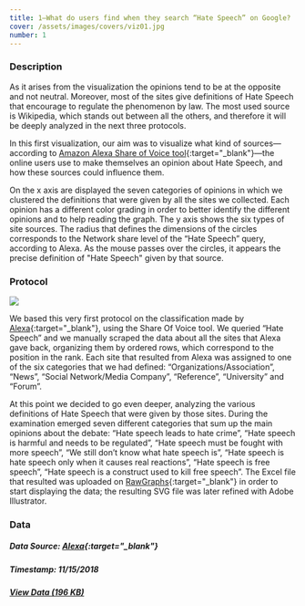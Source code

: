 ```yaml
---
title: 1—What do users find when they search “Hate Speech” on Google?
cover: /assets/images/covers/viz01.jpg
number: 1
---
```


### Description 

As it arises from the visualization the opinions tend to be at the opposite and not neutral. Moreover, most of the sites give definitions of Hate Speech that encourage to regulate the phenomenon by law. The most used source is Wikipedia, which stands out between all the others, and therefore it will be deeply analyzed in the next three protocols. 

In this first visualization, our aim was to visualize what kind of sources—according to [Amazon Alexa Share of Voice tool](https://www.alexa.com/){:target="_blank"}—the online users use to make themselves an opinion about Hate Speech, and how these sources could influence them.

On the x axis are displayed the seven categories of opinions in which we clustered the definitions that were given by all the sites we collected. Each opinion has a different color grading in order to better identify the different opinions and to help reading the graph. The y axis shows the six types of site sources.
The radius that defines the dimensions of the circles corresponds to the Network share level of the “Hate Speech” query, according to Alexa. As the mouse passes over the circles, it appears the precise definition of "Hate Speech" given by that source.  


### Protocol
<img src="{{ '/assets/images/protocols/protocol-01.png' | relative_path }}">

We based this very first protocol on the classification made by [Alexa](https://www.alexa.com/){:target="_blank"}, using the Share Of Voice tool. We queried “Hate Speech” and we manually scraped the data about all the sites that Alexa gave back, organizing them by ordered rows, which correspond to the position in the rank. Each site that resulted from Alexa was assigned to one of the six categories that we had defined: “Organizations/Association”, “News”, “Social Network/Media Company”, “Reference”, “University” and “Forum”. 

At this point we decided to go even deeper, analyzing the various definitions of Hate Speech that were given by those sites. During the examination emerged seven different categories that sum up the main opinions about the debate: “Hate speech leads to hate crime”, “Hate speech is harmful and needs to be regulated”, “Hate speech must be fought with more speech”, “We still don’t know what hate speech is”, “Hate speech is hate speech only when it causes real reactions”, “Hate speech is free speech”, “Hate speech is a construct used to kill free speech”. The Excel file that resulted was uploaded on [RawGraphs](https://rawgraphs.io/){:target="_blank"} in order to start displaying the data; the resulting SVG file was later refined with Adobe Illustrator.


### Data
##### Data Source: [Alexa](https://www.alexa.com/){:target="_blank"}
##### Timestamp: 11/15/2018
##### [View Data (196 KB)](/assets/datasets/1.xlsx)
